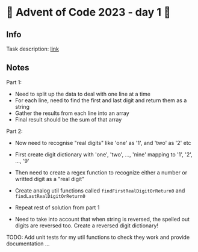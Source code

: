 # 🎄 Advent of Code 2023 - day 1 🎄

## Info

Task description: [link](https://adventofcode.com/2023/day/1)

## Notes
Part 1:
- Need to split up the data to deal with one line at a time
- For each line, need to find the first and last digit and return them as a string
- Gather the results from each line into an array
- Final result should be the sum of that array

Part 2:
- Now need to recognise "real digits" like 'one' as '1', and 'two' as '2' etc
- First create digit dictionary with 'one', 'two', ..., 'nine' mapping to '1', '2', ..., '9'
- Then need to create a regex function to recognize either a number or writted digit as a "real digit"
- Create analog util functions called `findFirstRealDigitOrReturn0` and `findLastRealDigitOrReturn0`
- Repeat rest of solution from part 1

- Need to take into account that when string is reversed, the spelled out digits are reversed too. Create a reversed digit dictionary!


TODO: Add unit tests for my util functions to check they work and provide documentation
...